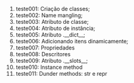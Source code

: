1. teste001: Criação de classes;
1. teste002: Name mangling;  
1. teste003: Atributo de classe;
1. teste004: Atributo de instância;
1. teste005: Atributo .\_\_dict__;
1. teste006: Adicionando itens dinamicamente;
1. teste007: Propriedades
1. teste008: Descritores
1. teste009: Atributo .\_\_slots__;
1. teste010: Instance method
1. teste011: Dunder methods: str e repr